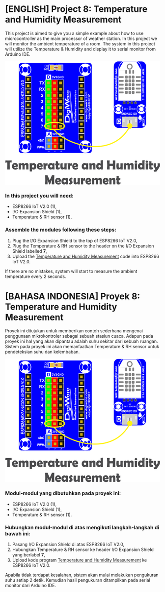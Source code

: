 # [ENGLISH] Project 8: Temperature and Humidity Measurement
This project is aimed to give you a simple example about how to use microcontroller as the main processor of weather station. In this project we will monitor the ambient temperature of a room. The system in this project will utilize the Temperature & Humidity and display it to serial monitor from Arduino IDE.

<img src="/images/08_temperature_humidity_measurement.png" height="400">

### In this project you will need:
* ESP8266 IoT V2.0 (1),
* I/O Expansion Shield (1),
* Temperature & RH sensor (1),

### Assemble the modules following these steps:
1. Plug the I/O Expansion Shield to the top of ESP8266 IoT V2.0,
2. Plug the Temperature & RH sensor to the header on the I/O Expansion Shield labelled **7**,
3. Upload the [Temperature and Humidity Measurement](/08_Temperature_and_Humidity_Measurement/Temperature_and_Humidity_Measurement) code into ESP8266 IoT V2.0.

If there are no mistakes, system will start to measure the ambient temperature every 2 seconds. 

# [BAHASA INDONESIA] Proyek 8: Temperature and Humidity Measurement
Proyek ini ditujukan untuk memberikan contoh sederhana mengenai penggunaan mikrokontroler sebagai sebuah stasiun cuaca. Adapun pada proyek ini hal yang akan dipantau adalah suhu sekitar dari sebuah ruangan. Sistem pada proyek ini akan memanfaatkan Temperature & RH sensor untuk pendeteksian suhu dan kelembaban.

<img src="/images/08_temperature_humidity_measurement.png" height="400">

### Modul-modul yang dibutuhkan pada proyek ini:
* ESP8266 IoT V2.0 (1),
* I/O Expansion Shield (1),
* Temperature & RH sensor (1).

### Hubungkan modul-modul di atas mengikuti langkah-langkah di bawah ini:
1. Pasang I/O Expansion Shield di atas ESP8266 IoT V2.0,
2. Hubungkan Temperature & RH sensor ke header I/O Expansion Shield yang berlabel **7**,
3. Upload kode program [Temperature and Humidity Measurement](/08_Temperature_and_Humidity_Measurement/Temperature_and_Humidity_Measurement) ke ESP8266 IoT V2.0.

Apabila tidak terdapat kesalahan, sistem akan mulai melakukan pengukuran suhu setiap 2 detik. Kemudian hasil pengukuran ditampilkan pada serial monitor dari Arduino IDE.
